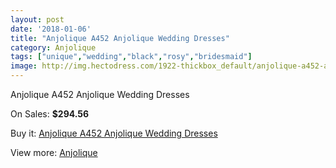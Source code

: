 ```yaml
---
layout: post
date: '2018-01-06'
title: "Anjolique A452 Anjolique Wedding Dresses"
category: Anjolique
tags: ["unique","wedding","black","rosy","bridesmaid"]
image: http://img.hectodress.com/1922-thickbox_default/anjolique-a452-anjolique-wedding-dresses.jpg
---
```

Anjolique A452 Anjolique Wedding Dresses

On Sales: **$294.56**
<a href="https://www.hectodress.com/anjolique/1217-anjolique-a452-anjolique-wedding-dresses.html"><amp-img layout="responsive" width="600" height="600" src="//img.hectodress.com/1922-thickbox_default/anjolique-a452-anjolique-wedding-dresses.jpg" alt="Anjolique A452 Anjolique Wedding Dresses 0" /></a>
<a href="https://www.hectodress.com/anjolique/1217-anjolique-a452-anjolique-wedding-dresses.html"><amp-img layout="responsive" width="600" height="600" src="//img.hectodress.com/1923-thickbox_default/anjolique-a452-anjolique-wedding-dresses.jpg" alt="Anjolique A452 Anjolique Wedding Dresses 1" /></a>

Buy it: [Anjolique A452 Anjolique Wedding Dresses](https://www.hectodress.com/anjolique/1217-anjolique-a452-anjolique-wedding-dresses.html "Anjolique A452 Anjolique Wedding Dresses")

View more: [Anjolique](https://www.hectodress.com/16-anjolique "Anjolique")